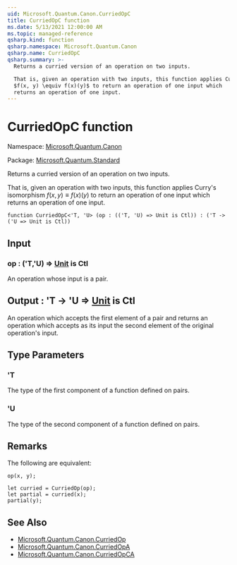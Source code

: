 ```yaml
---
uid: Microsoft.Quantum.Canon.CurriedOpC
title: CurriedOpC function
ms.date: 5/13/2021 12:00:00 AM
ms.topic: managed-reference
qsharp.kind: function
qsharp.namespace: Microsoft.Quantum.Canon
qsharp.name: CurriedOpC
qsharp.summary: >-
  Returns a curried version of an operation on two inputs.

  That is, given an operation with two inputs, this function applies Curry's isomorphism
  $f(x, y) \equiv f(x)(y)$ to return an operation of one input which
  returns an operation of one input.
---
```


# CurriedOpC function

Namespace: [Microsoft.Quantum.Canon](xref:Microsoft.Quantum.Canon)

Package: [Microsoft.Quantum.Standard](https://nuget.org/packages/Microsoft.Quantum.Standard)


Returns a curried version of an operation on two inputs.That is, given an operation with two inputs, this function applies Curry's isomorphism$f(x, y) \equiv f(x)(y)$ to return an operation of one input whichreturns an operation of one input.

```qsharp
function CurriedOpC<'T, 'U> (op : (('T, 'U) => Unit is Ctl)) : ('T -> ('U => Unit is Ctl))
```


## Input

### op : ('T,'U) => [Unit](xref:microsoft.quantum.qsharp.valueliterals#unit-literal)  is Ctl

An operation whose input is a pair.



## Output : 'T -> 'U => [Unit](xref:microsoft.quantum.qsharp.valueliterals#unit-literal)  is Ctl

An operation which accepts the first element of a pair and returnsan operation which accepts as its input the second element of theoriginal operation's input.

## Type Parameters

### 'T

The type of the first component of a function defined on pairs.
### 'U

The type of the second component of a function defined on pairs.

## Remarks

The following are equivalent:```qsharpop(x, y);let curried = CurriedOp(op);let partial = curried(x);partial(y);```

## See Also

- [Microsoft.Quantum.Canon.CurriedOp](xref:Microsoft.Quantum.Canon.CurriedOp)
- [Microsoft.Quantum.Canon.CurriedOpA](xref:Microsoft.Quantum.Canon.CurriedOpA)
- [Microsoft.Quantum.Canon.CurriedOpCA](xref:Microsoft.Quantum.Canon.CurriedOpCA)